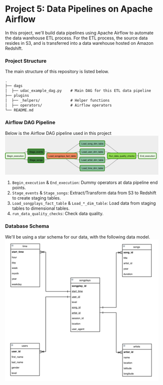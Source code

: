 # Project 5: Data Pipelines on Apache Airflow
In this project, we'll build data pipelines using Apache Airflow to automate the data warehouse ETL process. For the ETL process, the source data resides in S3, and is transferred into a data warehouse hosted on Amazon Redshift.

### Project Structure
The main structure of this repository is listed below.

    .
    ├── dags                            
    │  ├── udac_example_dag.py    # Main DAG for this ETL data pipeline
    ├── plugins                
    │  ├── _helpers/              # Helper functions
    │  ├── operators/             # Airflow operators
    └── README.md

### Airflow DAG Pipeline
Below is the Airflow DAG pipeline used in this project
![Dag](https://github.com/Gianatmaja/Udacity-Data-Engineering-Nanodegree/blob/main/images/Dag.png)

1. `Begin_execution` & `End_execution`: Dummy operators at data pipeline end points.
2. `Stage_events` & `Stage_songs`: Extract/Transform data from S3 to Redshift to create staging tables.
3. `Load_songplays_fact_table` & `Load_*_dim_table`: Load data from staging tables to dimensional tables.
4. `run_data_quality_checks`: Check data quality.

### Database Schema
We'll be using a star schema for our data, with the following data model.
![Schema](https://github.com/Gianatmaja/Udacity-Data-Engineering-Nanodegree/blob/main/images/Datamodel.png)
